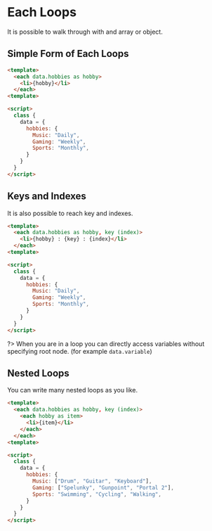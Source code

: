 # Each Loops

It is possible to walk through with and array or object. 

## Simple Form of Each Loops

```html
<template>
  <each data.hobbies as hobby>
    <li>{hobby}</li>
  </each>
<template>

<script>
  class {
    data = {
      hobbies: {
        Music: "Daily",
        Gaming: "Weekly",
        Sports: "Monthly",
      }
    }
  }
</script>
```

## Keys and Indexes

It is also possible to reach key and indexes.

```html
<template>
  <each data.hobbies as hobby, key (index)>
    <li>{hobby} : {key} : {index}</li>
  </each>
<template>

<script>
  class {
    data = {
      hobbies: {
        Music: "Daily",
        Gaming: "Weekly",
        Sports: "Monthly",
      }
    }
  }
</script>
```

?> When you are in a loop you can directly access variables without specifying root node. (for example `data.variable`) 

## Nested Loops

You can write many nested loops as you like.

```html
<template>
  <each data.hobbies as hobby, key (index)>
    <each hobby as item>
      <li>{item}</li>
    </each>    
  </each>
<template>

<script>
  class {
    data = {
      hobbies: {
        Music: ["Drum", "Guitar", "Keyboard"],
        Gaming: ["Spelunky", "Gunpoint", "Portal 2"],
        Sports: "Swimming", "Cycling", "Walking",
      }
    }
  }
</script>
```